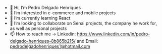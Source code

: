 - 👋 Hi, I’m Pedro Delgado Henriques
- 👀 I’m interested in e-commerce and mobile projects
- 🌱 I’m currently learning React
- 💞️ I’m looking to collaborate on Senai projects, the company he work for, as well as personal projects
- 📫 How to reach me -> Linkedin: https://www.linkedin.com/in/pedro-delgado-henriques-8b865b215/ and Email: pedrodelgadohenriques1@hotmail.com 

<!---
PedroDelgadoHenriques1/PedroDelgadoHenriques1 is a ✨ special ✨ repository because its `This is where I expose my projects, my claw, my evolution, my love for programming.` (this file) appears on your GitHub profile.
You can click the Preview link to take a look at your changes.
--->
